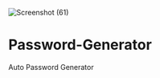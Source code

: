 ![Screenshot (61)](https://user-images.githubusercontent.com/56781912/227120399-74069483-23dc-4690-a95c-b950d27cb214.png)
# Password-Generator
Auto Password Generator
